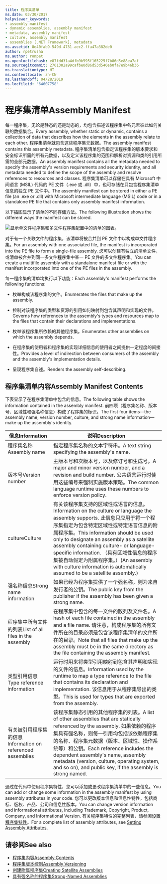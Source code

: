```yaml
---
title: 程序集清单
ms.date: 03/30/2017
helpviewer_keywords:
- assembly manifest
- dynamic assemblies, assembly manifest
- metadata, assembly manifest
- culture, assembly manifest
- assemblies [.NET Framework], metadata
ms.assetid: 8e40fab9-549d-4731-aec2-ffa47a382de0
author: rpetrusha
ms.author: ronpet
ms.openlocfilehash: e87fdd31a4dfb9b595f165225f7b86d5e88ea7af
ms.sourcegitcommit: 2701302a99cafbe0d86d53d540eb0fa7e9b46b36
ms.translationtype: HT
ms.contentlocale: zh-CN
ms.lasthandoff: 04/28/2019
ms.locfileid: "64607758"
---
```

# <a name="assembly-manifest"></a><span data-ttu-id="6c2c7-102">程序集清单</span><span class="sxs-lookup"><span data-stu-id="6c2c7-102">Assembly Manifest</span></span>
<span data-ttu-id="6c2c7-103">每一程序集，无论是静态的还是动态的，均包含描述该程序集中各元素彼此如何关联的数据集合。</span><span class="sxs-lookup"><span data-stu-id="6c2c7-103">Every assembly, whether static or dynamic, contains a collection of data that describes how the elements in the assembly relate to each other.</span></span> <span data-ttu-id="6c2c7-104">程序集清单就包含这些程序集元数据。</span><span class="sxs-lookup"><span data-stu-id="6c2c7-104">The assembly manifest contains this assembly metadata.</span></span> <span data-ttu-id="6c2c7-105">程序集清单包含指定该程序集的版本要求和安全标识所需的所有元数据，以及定义该程序集的范围和解析对资源和类的引用所需的全部元数据。</span><span class="sxs-lookup"><span data-stu-id="6c2c7-105">An assembly manifest contains all the metadata needed to specify the assembly's version requirements and security identity, and all metadata needed to define the scope of the assembly and resolve references to resources and classes.</span></span> <span data-ttu-id="6c2c7-106">程序集清单可以存储在具有 Microsoft 中间语言 (MSIL) 代码的 PE 文件（.exe 或 .dll）中，也可存储在只包含程序集清单信息的独立 PE 文件中。</span><span class="sxs-lookup"><span data-stu-id="6c2c7-106">The assembly manifest can be stored in either a PE file (an .exe or .dll) with Microsoft intermediate language (MSIL) code or in a standalone PE file that contains only assembly manifest information.</span></span>  
  
 <span data-ttu-id="6c2c7-107">以下插图显示了清单的不同存储方法。</span><span class="sxs-lookup"><span data-stu-id="6c2c7-107">The following illustration shows the different ways the manifest can be stored.</span></span>  
  
 ![显示单文件程序集和多文件程序集配置中的清单的图表。](./media/assembly-manifest/assembly-types-diagram.gif)  
  
 <span data-ttu-id="6c2c7-109">对于有一个关联文件的程序集，该清单将被合并到 PE 文件中以构成单文件程序集。</span><span class="sxs-lookup"><span data-stu-id="6c2c7-109">For an assembly with one associated file, the manifest is incorporated into the PE file to form a single-file assembly.</span></span> <span data-ttu-id="6c2c7-110">您可以创建有独立的清单文件，或清单被合并到同一多文件程序集中某一 PE 文件的多文件程序集。</span><span class="sxs-lookup"><span data-stu-id="6c2c7-110">You can create a multifile assembly with a standalone manifest file or with the manifest incorporated into one of the PE files in the assembly.</span></span>  
  
 <span data-ttu-id="6c2c7-111">每一程序集的清单均执行以下功能：</span><span class="sxs-lookup"><span data-stu-id="6c2c7-111">Each assembly's manifest performs the following functions:</span></span>  
  
- <span data-ttu-id="6c2c7-112">枚举构成该程序集的文件。</span><span class="sxs-lookup"><span data-stu-id="6c2c7-112">Enumerates the files that make up the assembly.</span></span>  
  
- <span data-ttu-id="6c2c7-113">控制对该程序集的类型和资源的引用如何映射到包含其声明和实现的文件。</span><span class="sxs-lookup"><span data-stu-id="6c2c7-113">Governs how references to the assembly's types and resources map to the files that contain their declarations and implementations.</span></span>  
  
- <span data-ttu-id="6c2c7-114">枚举该程序集所依赖的其他程序集。</span><span class="sxs-lookup"><span data-stu-id="6c2c7-114">Enumerates other assemblies on which the assembly depends.</span></span>  
  
- <span data-ttu-id="6c2c7-115">在程序集的使用者和程序集的实现详细信息的使用者之间提供一定程度的间接性。</span><span class="sxs-lookup"><span data-stu-id="6c2c7-115">Provides a level of indirection between consumers of the assembly and the assembly's implementation details.</span></span>  
  
- <span data-ttu-id="6c2c7-116">呈现程序集自述。</span><span class="sxs-lookup"><span data-stu-id="6c2c7-116">Renders the assembly self-describing.</span></span>  
  
## <a name="assembly-manifest-contents"></a><span data-ttu-id="6c2c7-117">程序集清单内容</span><span class="sxs-lookup"><span data-stu-id="6c2c7-117">Assembly Manifest Contents</span></span>  
 <span data-ttu-id="6c2c7-118">下表显示了在程序集清单中包含的信息。</span><span class="sxs-lookup"><span data-stu-id="6c2c7-118">The following table shows the information contained in the assembly manifest.</span></span> <span data-ttu-id="6c2c7-119">前四项（程序集名称、版本号、区域性和强名称信息）构成了程序集的标识。</span><span class="sxs-lookup"><span data-stu-id="6c2c7-119">The first four items—the assembly name, version number, culture, and strong name information—make up the assembly's identity.</span></span>  
  
|<span data-ttu-id="6c2c7-120">信息</span><span class="sxs-lookup"><span data-stu-id="6c2c7-120">Information</span></span>|<span data-ttu-id="6c2c7-121">说明</span><span class="sxs-lookup"><span data-stu-id="6c2c7-121">Description</span></span>|  
|-----------------|-----------------|  
|<span data-ttu-id="6c2c7-122">程序集名称</span><span class="sxs-lookup"><span data-stu-id="6c2c7-122">Assembly name</span></span>|<span data-ttu-id="6c2c7-123">指定程序集名称的文本字符串。</span><span class="sxs-lookup"><span data-stu-id="6c2c7-123">A text string specifying the assembly's name.</span></span>|  
|<span data-ttu-id="6c2c7-124">版本号</span><span class="sxs-lookup"><span data-stu-id="6c2c7-124">Version number</span></span>|<span data-ttu-id="6c2c7-125">主版本号和次版本号，以及修订号和生成号。</span><span class="sxs-lookup"><span data-stu-id="6c2c7-125">A major and minor version number, and a revision and build number.</span></span> <span data-ttu-id="6c2c7-126">公共语言运行时使用这些编号来强制实施版本策略。</span><span class="sxs-lookup"><span data-stu-id="6c2c7-126">The common language runtime uses these numbers to enforce version policy.</span></span>|  
|<span data-ttu-id="6c2c7-127">culture</span><span class="sxs-lookup"><span data-stu-id="6c2c7-127">Culture</span></span>|<span data-ttu-id="6c2c7-128">有关该程序集支持的区域性或语言的信息。</span><span class="sxs-lookup"><span data-stu-id="6c2c7-128">Information on the culture or language the assembly supports.</span></span> <span data-ttu-id="6c2c7-129">此信息只应用于将一个程序集指定为包含特定区域性或特定语言信息的附属程序集。</span><span class="sxs-lookup"><span data-stu-id="6c2c7-129">This information should be used only to designate an assembly as a satellite assembly containing culture- or language-specific information.</span></span> <span data-ttu-id="6c2c7-130">（具有区域性信息的程序集被自动假定为附属程序集。）</span><span class="sxs-lookup"><span data-stu-id="6c2c7-130">(An assembly with culture information is automatically assumed to be a satellite assembly.)</span></span>|  
|<span data-ttu-id="6c2c7-131">强名称信息</span><span class="sxs-lookup"><span data-stu-id="6c2c7-131">Strong name information</span></span>|<span data-ttu-id="6c2c7-132">如果已经为程序集提供了一个强名称，则为来自发行者的公钥。</span><span class="sxs-lookup"><span data-stu-id="6c2c7-132">The public key from the publisher if the assembly has been given a strong name.</span></span>|  
|<span data-ttu-id="6c2c7-133">程序集中所有文件的列表</span><span class="sxs-lookup"><span data-stu-id="6c2c7-133">List of all files in the assembly</span></span>|<span data-ttu-id="6c2c7-134">在程序集中包含的每一文件的散列及文件名。</span><span class="sxs-lookup"><span data-stu-id="6c2c7-134">A hash of each file contained in the assembly and a file name.</span></span> <span data-ttu-id="6c2c7-135">请注意，构成程序集的所有文件所在的目录必须是包含该程序集清单的文件所在的目录。</span><span class="sxs-lookup"><span data-stu-id="6c2c7-135">Note that all files that make up the assembly must be in the same directory as the file containing the assembly manifest.</span></span>|  
|<span data-ttu-id="6c2c7-136">类型引用信息</span><span class="sxs-lookup"><span data-stu-id="6c2c7-136">Type reference information</span></span>|<span data-ttu-id="6c2c7-137">运行时用来将类型引用映射到包含其声明和实现的文件的信息。</span><span class="sxs-lookup"><span data-stu-id="6c2c7-137">Information used by the runtime to map a type reference to the file that contains its declaration and implementation.</span></span> <span data-ttu-id="6c2c7-138">该信息用于从程序集导出的类型。</span><span class="sxs-lookup"><span data-stu-id="6c2c7-138">This is used for types that are exported from the assembly.</span></span>|  
|<span data-ttu-id="6c2c7-139">有关被引用程序集的信息</span><span class="sxs-lookup"><span data-stu-id="6c2c7-139">Information on referenced assemblies</span></span>|<span data-ttu-id="6c2c7-140">该程序集静态引用的其他程序集的列表。</span><span class="sxs-lookup"><span data-stu-id="6c2c7-140">A list of other assemblies that are statically referenced by the assembly.</span></span> <span data-ttu-id="6c2c7-141">如果依赖的程序集具有强名称，则每一引用均包括该依赖程序集的名称、程序集元数据（版本、区域性、操作系统等）和公钥。</span><span class="sxs-lookup"><span data-stu-id="6c2c7-141">Each reference includes the dependent assembly's name, assembly metadata (version, culture, operating system, and so on), and public key, if the assembly is strong named.</span></span>|  
  
 <span data-ttu-id="6c2c7-142">通过在代码中使用程序集特性，您可以添加或更改程序集清单中的一些信息。</span><span class="sxs-lookup"><span data-stu-id="6c2c7-142">You can add or change some information in the assembly manifest by using assembly attributes in your code.</span></span> <span data-ttu-id="6c2c7-143">您可以更改版本信息和信息性特性，包括商标、版权、产品、公司和信息性版本。</span><span class="sxs-lookup"><span data-stu-id="6c2c7-143">You can change version information and informational attributes, including Trademark, Copyright, Product, Company, and Informational Version.</span></span> <span data-ttu-id="6c2c7-144">有关程序集特性的完整列表，请参阅[设置程序集特性](../../../docs/framework/app-domains/set-assembly-attributes.md)。</span><span class="sxs-lookup"><span data-stu-id="6c2c7-144">For a complete list of assembly attributes, see [Setting Assembly Attributes](../../../docs/framework/app-domains/set-assembly-attributes.md).</span></span>  
  
## <a name="see-also"></a><span data-ttu-id="6c2c7-145">请参阅</span><span class="sxs-lookup"><span data-stu-id="6c2c7-145">See also</span></span>

- [<span data-ttu-id="6c2c7-146">程序集内容</span><span class="sxs-lookup"><span data-stu-id="6c2c7-146">Assembly Contents</span></span>](../../../docs/framework/app-domains/assembly-contents.md)
- [<span data-ttu-id="6c2c7-147">程序集版本控制</span><span class="sxs-lookup"><span data-stu-id="6c2c7-147">Assembly Versioning</span></span>](../../../docs/framework/app-domains/assembly-versioning.md)
- [<span data-ttu-id="6c2c7-148">创建附属程序集</span><span class="sxs-lookup"><span data-stu-id="6c2c7-148">Creating Satellite Assemblies</span></span>](../../../docs/framework/resources/creating-satellite-assemblies-for-desktop-apps.md)
- [<span data-ttu-id="6c2c7-149">具有强名称的程序集</span><span class="sxs-lookup"><span data-stu-id="6c2c7-149">Strong-Named Assemblies</span></span>](../../../docs/framework/app-domains/strong-named-assemblies.md)
